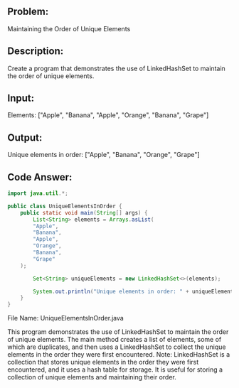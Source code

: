 ## Problem: 
Maintaining the Order of Unique Elements

## Description: 
Create a program that demonstrates the use of LinkedHashSet to maintain the order of unique elements.

## Input:

Elements: ["Apple", "Banana", "Apple", "Orange", "Banana", "Grape"]

## Output:

Unique elements in order: ["Apple", "Banana", "Orange", "Grape"]

## Code Answer:
```Java
import java.util.*;

public class UniqueElementsInOrder {
    public static void main(String[] args) {
        List<String> elements = Arrays.asList(
        "Apple",
        "Banana",
        "Apple",
        "Orange",
        "Banana",
        "Grape"
    );

        Set<String> uniqueElements = new LinkedHashSet<>(elements);

        System.out.println("Unique elements in order: " + uniqueElements);
    }
}
```

File Name: UniqueElementsInOrder.java

This program demonstrates the use of LinkedHashSet to maintain the order of unique elements. The main method creates a list of elements, some of which are duplicates, and then uses a LinkedHashSet to collect the unique elements in the order they were first encountered.
Note: LinkedHashSet is a collection that stores unique elements in the order they were first encountered, and it uses a hash table for storage. It is useful for storing a collection of unique elements and maintaining their order.